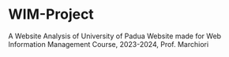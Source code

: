 # WIM-Project
A Website Analysis of University of Padua Website made for Web Information Management Course, 2023-2024, Prof. Marchiori
